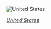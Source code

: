 
![United States](https://www.gstatic.com/prettyearth/assets/full/5043.jpg)

*[United States](https://www.google.com/maps/@45.190529,-85.388137,17z/data=!3m1!1e3)*
